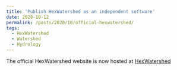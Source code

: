 ```yaml
---
title: 'Publish HexWatershed as an independent software'
date: 2020-10-12
permalink: /posts/2020/10/official-hexwatershed/
tags:
  - HexWatershed
  - Watershed
  - Hydrology
---
```


The official HexWatershed website is now hosted at 
[HexWatershed](https://www.hexwatershed.org)